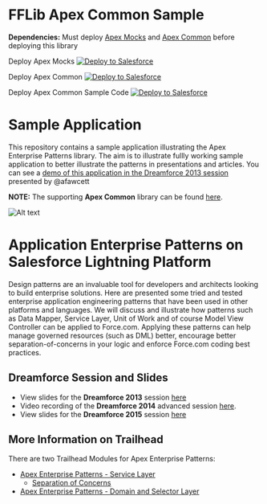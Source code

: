 FFLib Apex Common Sample
========================

**Dependencies:** Must deploy [Apex Mocks](https://github.com/apex-enterprise-patterns/fflib-apex-mocks) and [Apex Common](https://github.com/apex-enterprise-patterns/fflib-apex-common) before deploying this library

Deploy Apex Mocks
<a href="https://githubsfdeploy.herokuapp.com?owner=apex-enterprise-patterns&repo=fflib-apex-mocks">
  <img alt="Deploy to Salesforce"
       src="https://raw.githubusercontent.com/afawcett/githubsfdeploy/master/src/main/webapp/resources/img/deploy.png">
</a>

Deploy Apex Common
<a href="https://githubsfdeploy.herokuapp.com?owner=apex-enterprise-patterns&repo=fflib-apex-common">
  <img alt="Deploy to Salesforce"
       src="https://raw.githubusercontent.com/afawcett/githubsfdeploy/master/src/main/webapp/resources/img/deploy.png">
</a>

Deploy Apex Common Sample Code
<a href="https://githubsfdeploy.herokuapp.com?owner=apex-enterprise-patterns&repo=fflib-apex-common-samplecode">
  <img alt="Deploy to Salesforce"
       src="https://raw.githubusercontent.com/afawcett/githubsfdeploy/master/src/main/webapp/resources/img/deploy.png">
</a>

Sample Application
==================

This repository contains a sample application illustrating the Apex Enterprise Patterns library. The aim is to illustrate fullly working sample application to better illustrate the patterns in presentations and articles. You can see a [demo of this application in the Dreamforce 2013 session](http://www.youtube.com/watch?v=qlq46AEAlLI#t=572) presented by @afawcett

**NOTE:** The supporting **Apex Common** library can be found [here](https://github.com/apex-enterprise-patterns/fflib-apex-common).

![Alt text](/images/sampleappoverview.png "Optional title")

Application Enterprise Patterns on Salesforce Lightning Platform
================================================================

Design patterns are an invaluable tool for developers and architects looking to build enterprise solutions. Here are presented some tried and tested enterprise application engineering patterns that have been used in other platforms and languages. We will discuss and illustrate how patterns such as Data Mapper, Service Layer, Unit of Work and of course Model View Controller can be applied to Force.com. Applying these patterns can help manage governed resources (such as DML) better, encourage better separation-of-concerns in your logic and enforce Force.com coding best practices.

Dreamforce Session and Slides
-----------------------------

- View slides for the **Dreamforce 2013** session [here](https://docs.google.com/file/d/0B6brfGow3cD8RVVYc1dCX2s0S1E/edit) 
- Video recording of the **Dreamforce 2014** advanced session [here](https://www.youtube.com/watch?v=BLXp0ZP0cF0).
- View slides for the **Dreamforce 2015** session [here](http://www.slideshare.net/andyinthecloud/building-strong-foundations-apex-enterprise-patterns)

More Information on Trailhead
--------------------------------------------

There are two Trailhead Modules for Apex Enterprise Patterns:

- [Apex Enterprise Patterns - Service Layer](https://trailhead.salesforce.com/en/content/learn/modules/apex_patterns_sl)
    - [Separation of Concerns](https://trailhead.salesforce.com/en/content/learn/modules/apex_patterns_sl/apex_patterns_sl_soc)
- [Apex Enterprise Patterns - Domain and Selector Layer](https://trailhead.salesforce.com/en/content/learn/modules/apex_patterns_dsl)

